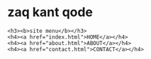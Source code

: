 <html>
  <head>
    <title>CONTACT</title>
  </head>

<body>
  <h1>zaq kant qode</h1>
  
  
    <h3><b>site menu</b></h3>
    <h4><a href="index.html">HOME</a></h4>
    <h4><a href="about.html">ABOUT</a></h4>
    <h4><a href="contact.html">CONTACT</a></h4>
 
  </body>

</html>
